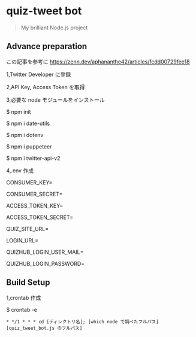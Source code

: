 # quiz-tweet bot

> My brilliant Node.js project

## Advance preparation

この記事を参考に https://zenn.dev/aphananthe42/articles/fcdd00729fee18

1,Twitter Developer に登録

2,API Key, Access Token を取得

3,必要な node モジュールをインストール

$ npm init
[](出てくる項目は全てEnter)

$ npm i date-utils

$ npm i dotenv

$ npm i puppeteer

$ npm i twitter-api-v2

4,.env 作成

CONSUMER_KEY=

CONSUMER_SECRET=

ACCESS_TOKEN_KEY=

ACCESS_TOKEN_SECRET=

QUIZ_SITE_URL=

LOGIN_URL=

QUIZHUB_LOGIN_USER_MAIL=

QUIZHUB_LOGIN_PASSWORD=

## Build Setup

1,crontab 作成

$ crontab -e

    * */1 * * * cd [ディレクトリ名]; [which node で調べたフルパス] [quiz_tweet_bot.js のフルパス]
